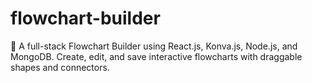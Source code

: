 # flowchart-builder
🚀 A full-stack Flowchart Builder using React.js, Konva.js, Node.js, and MongoDB. Create, edit, and save interactive flowcharts with draggable shapes and connectors.
